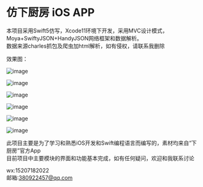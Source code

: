 # 仿下厨房 iOS APP

本项目采用Swift5仿写，Xcode11环境下开发，采用MVC设计模式，Moya+SwiftyJSON+HandyJSON网络框架和数据解析。  
数据来源charles抓包及爬虫加html解析，如有侵权，请联系我删除


效果图：  
  
![image](https://github.com/a380922457/XiaChuFang/blob/master/gifs/1.gif)  

![image](https://github.com/a380922457/XiaChuFang/blob/master/gifs/2.gif)  

![image](https://github.com/a380922457/XiaChuFang/blob/master/gifs/3.gif)  

![image](https://github.com/a380922457/XiaChuFang/blob/master/gifs/4.gif)  

![image](https://github.com/a380922457/XiaChuFang/blob/master/gifs/5.gif)  

![image](https://github.com/a380922457/XiaChuFang/blob/master/gifs/6.gif)  

  
此项目主要是为了学习和熟悉iOS开发和Swift编程语言而编写的，素材均来自“下厨房”官方App  
目前项目中主要模块的界面和功能基本完成，如有任何疑问，欢迎和我联系讨论  

wx:15207182022  
邮箱:380922457@qq.com

